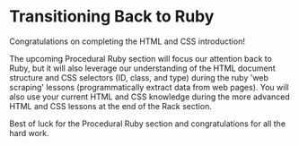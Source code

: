 # Transitioning Back to Ruby

Congratulations on completing the HTML and CSS introduction!

The upcoming Procedural Ruby section will focus our attention back to Ruby, but it will also leverage our understanding of the HTML document structure and CSS selectors (ID, class, and type) during the ruby 'web scraping' lessons (programmatically extract data from web pages). You will also use your current HTML and CSS knowledge during the more advanced HTML and CSS lessons at the end of the Rack section.

Best of luck for the Procedural Ruby section and congratulations for all the hard work.
